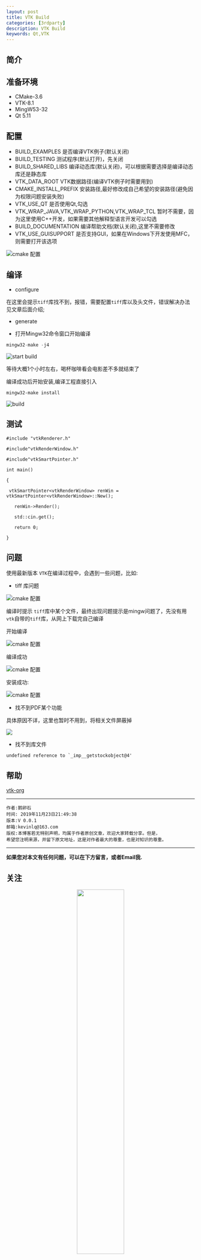 ```yaml
---
layout: post
title: VTK Build
categories: [3rdparty]
description: VTK Build
keywords: Qt,VTK
---
```


## 简介

## 准备环境

- CMake-3.6
- VTK-8.1
- MingW53-32
- Qt 5.11

## 配置

- BUILD_EXAMPLES  是否编译VTK例子(默认关闭)
- BUILD_TESTING 测试程序(默认打开)，先关闭
- BUILD_SHARED_LIBS 编译动态库(默认关闭)，可以根据需要选择是编译动态库还是静态库
- VTK_DATA_ROOT VTK数据路径(编译VTK例子时需要用到)
- CMAKE_INSTALL_PREFIX 安装路径,最好修改成自己希望的安装路径(避免因为权限问题安装失败)
- VTK_USE_QT 是否使用Qt,勾选
- VTK_WRAP_JAVA,VTK_WRAP_PYTHON,VTK_WRAP_TCL 暂时不需要，因为这里使用C++开发，如果需要其他解释型语言开发可以勾选
- BUILD_DOCUMENTATION 编译帮助文档(默认关闭),这里不需要修改
- VTK_USE_GUISUPPORT 是否支持GUI，如果在Windows下开发使用MFC，则需要打开该选项


![cmake 配置](https://gitee.com/devstone/imageBed/raw/master/blog/3rdparty/VTK/build_cmake_setting.png)

## 编译

- configure

在这里会提示`tiff`库找不到，报错，需要配置`tiff`库以及头文件，错误解决办法见文章后面介绍;

- generate

- 打开Mingw32命令窗口开始编译

```C++
mingw32-make -j4
```

![start build ](https://gitee.com/devstone/imageBed/raw/master/blog/3rdparty/VTK/build_ok.png)

等待大概1个小时左右，喝杯咖啡看会电影差不多就结束了

编译成功后开始安装,编译工程直接引入

```
mingw32-make install
```

![build](https://gitee.com/devstone/imageBed/raw/master/blog/3rdparty/VTK/install_ok.png)


## 测试

```
#include "vtkRenderer.h"

#include"vtkRenderWindow.h"

#include"vtkSmartPointer.h"

int main()

{

 vtkSmartPointer<vtkRenderWindow> renWin = vtkSmartPointer<vtkRenderWindow>::New();

   renWin->Render();

   std::cin.get();

   return 0;

}
```

## 问题

使用最新版本 `VTK`在编译过程中，会遇到一些问题，比如:

- tiff 库问题

![cmake 配置](https://gitee.com/devstone/imageBed/raw/master/blog/3rdparty/VTK/build_error_tiff.png.png)


编译时提示 `tiff`库中某个文件，最终出现问题提示是mingw问题了，先没有用`vtk`自带的`tiff`库，从网上下载完自己编译

开始编译

![cmake 配置](https://gitee.com/devstone/imageBed/raw/master/blog/3rdparty/tiff/tiff_build_start.png)

编译成功

![cmake 配置](https://gitee.com/devstone/imageBed/raw/master/blog/3rdparty/tiff/tiff_build_ok.png)

安装成功:

![cmake 配置](https://gitee.com/devstone/imageBed/raw/master/blog/3rdparty/tiff/tiff_install_ok.png)

- 找不到PDF某个功能

具体原因不详，这里也暂时不用到，将相关文件屏蔽掉

![](https://gitee.com/devstone/imageBed/raw/master/blog/3rdparty/VTK/build_error_pdf.png)

- 找不到库文件

```
undefined reference to `_imp__getstockobject@4'
```

## 帮助

[vtk-org](https://vtk.org/doc/nightly/html/pages.html)

******

    作者:鹅卵石
    时间: 2019年11月23日21:49:38
    版本:V 0.0.1
    邮箱:kevinlq@163.com
	版权:本博客若无特别声明，均属于作者原创文章，欢迎大家转载分享。但是，
	希望您注明来源，并留下原文地址，这是对作者最大的尊重，也是对知识的尊重。

<!-- more -->


---

**如果您对本文有任何问题，可以在下方留言，或者Email我.**

## 关注

<center>
<img src="https://gitee.com/devstone/imageBed/raw/master/code/qrcode_for_devstone.png" width="50%" height="50%" />
</center>

---
